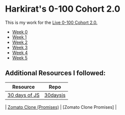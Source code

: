 # Harkirat's 0-100 Cohort 2.0

This is my work for the [Live 0-100 Cohort 2.0.](https://harkirat.classx.co.in/new-courses/8-live-0-100-complete)

- [Week 0](https://github.com/gauritomar/100xdev/tree/master/w0)
- [Week 1](https://github.com/gauritomar/100xdev/tree/master/w1)
- [Week 2](https://github.com/gauritomar/100xdev/tree/master/w2)
- [Week 3](https://github.com/gauritomar/100xdev/tree/master/w3)
- [Week 4](https://github.com/gauritomar/100xdev/tree/master/w4)
- [Week 5](https://github.com/gauritomar/100xdev/tree/master/w5)

## Additional Resources I followed:

| Resource                                                                                  | Repo                                                                      |
| ----------------------------------------------------------------------------------------- | ------------------------------------------------------------------------- |
| [30 days of JS](https://www.youtube.com/playlist?list=PLjwm_8O3suyOgDS_Z8AWbbq3zpCmR-WE9) | [30daysjs](https://github.com/gauritomar/100xdev/tree/master/w0/30daysjs) |

| [Zomato Clone (Promises)](https://www.youtube.com/watch?v=3PSqgH9VCi8) | [Zomato Clone Promises] |
